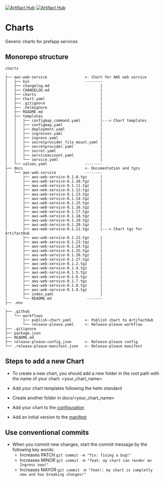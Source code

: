 [![Artifact Hub](https://img.shields.io/endpoint?url=https://artifacthub.io/badge/repository/aws-web-service)](https://artifacthub.io/packages/search?repo=aws-web-service)
[![Artifact Hub](https://img.shields.io/endpoint?url=https://artifacthub.io/badge/repository/aws-web-service-proxified)](https://artifacthub.io/packages/search?repo=aws-web-service-proxified)

# Charts
Generic charts for prefapp services

## Monorepo structure
```shell
charts
.
├── aws-web-service                 <- Chart for AWS web service
│   ├── bin                         --------
│   ├── changelog.md                       |
│   ├── CHANGELOG.md                       |
│   ├── charts                             |
│   ├── Chart.yaml                         |
│   ├── .gitignore                         |
│   ├── .helmignore                        |
│   ├── README.md                          |
│   ├── templates                          |
│   │   ├── configmap_command.yaml         |---> Chart templates
│   │   ├── configmap.yaml                 |
│   │   ├── deployment.yaml                |
│   │   ├── ingresses.yaml                 |
│   │   ├── ingress.yaml                   |
│   │   ├── secretprovider_file_mount.yaml |
│   │   ├── secretprovider.yaml            |
│   │   ├── secret.yaml                    |
│   │   ├── serviceaccount.yaml            |
│   │   └── service.yaml                   |
│   └── values.yaml                 --------
├── docs                            <- Documentation and tgzs
│   └── aws-web-service             --------
│       ├── aws-web-service-0.1.0.tgz      |
│       ├── aws-web-service-0.1.10.tgz     |
│       ├── aws-web-service-0.1.11.tgz     |
│       ├── aws-web-service-0.1.12.tgz     |
│       ├── aws-web-service-0.1.13.tgz     |
│       ├── aws-web-service-0.1.14.tgz     |
│       ├── aws-web-service-0.1.15.tgz     |
│       ├── aws-web-service-0.1.16.tgz     |
│       ├── aws-web-service-0.1.17.tgz     |
│       ├── aws-web-service-0.1.18.tgz     |
│       ├── aws-web-service-0.1.19.tgz     |
│       ├── aws-web-service-0.1.20.tgz     |
│       ├── aws-web-service-0.1.21.tgz     |---> Chart tgz for ArtifactHub
│       ├── aws-web-service-0.1.22.tgz     |
│       ├── aws-web-service-0.1.23.tgz     |
│       ├── aws-web-service-0.1.24.tgz     |
│       ├── aws-web-service-0.1.25.tgz     |
│       ├── aws-web-service-0.1.26.tgz     |
│       ├── aws-web-service-0.1.27.tgz     |
│       ├── aws-web-service-0.1.2.tgz      |
│       ├── aws-web-service-0.1.4.tgz      |
│       ├── aws-web-service-0.1.5.tgz      |
│       ├── aws-web-service-0.1.6.tgz      |
│       ├── aws-web-service-0.1.7.tgz      |
│       ├── aws-web-service-0.1.8.tgz      |
│       ├── aws-web-service-0.1.9.tgz      |
│       ├── index.yaml                     |
│       └── README.md                -------
├── .env

├── .github
│   └── workflows
│       ├── publish-chart.yaml      <- Publish chart to ArtifactHub
│       └── release-please.yaml     <- Release-please workflow
├── .gitignore
├── package.json
├── README.md
├── release-please-config.json      <- Release-please config
└── .release-please-manifest.json   <- Release-please manifest
```

## Steps to add a new Chart

- To create a new chart, you should add a new folder in the root path with the name of your chart: <your_chart_name>

- Add your chart templates following the helm standard

- Create another folder in docs/<your_chart_name>

- Add your chart to the [configuration](https://github.com/prefapp/charts/blob/master/release-please-config.json)

- Add an initial version to the [manifest](https://github.com/prefapp/charts/blob/master/.release-please-manifest.json)

## Use conventional commits

- When you commit new changes, start the commit message by the following key words:
  - Increases PATCH ```git commit -m "fix: fixing a bug!"```
  - Increases MINOR ```git commit -m "feat: my chart can render an Ingress now!"```
  - Increases MAYOR ```git commit -m "feat!: my chart is completly new and has breaking changes!"```

